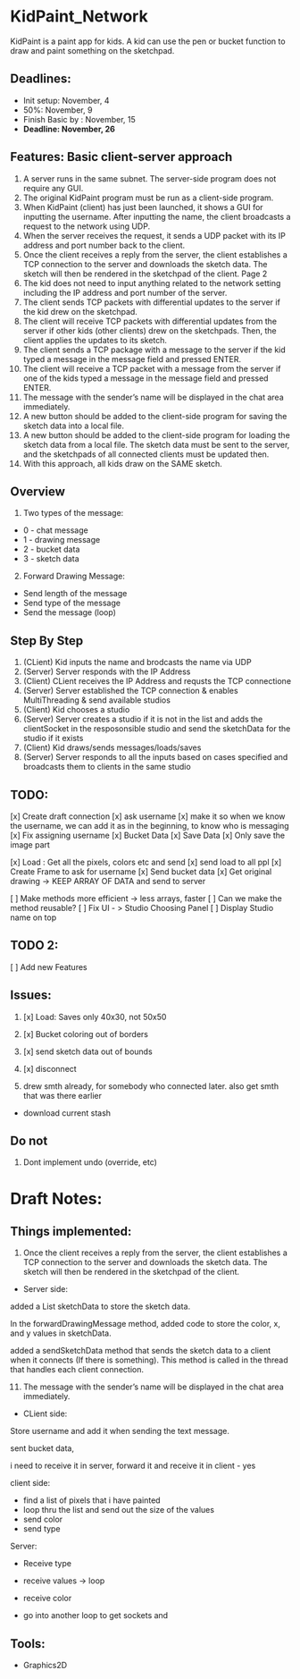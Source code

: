 # KidPaint_Network

KidPaint is a paint app for kids. A kid can use the pen or bucket function to draw and paint something on the sketchpad.

## Deadlines:

- Init setup: November, 4
- 50%: November, 9
- Finish Basic by : November, 15
- **Deadline: November, 26**

## Features: Basic client-server approach

1. A server runs in the same subnet. The server-side program does not require any GUI.
2. The original KidPaint program must be run as a client-side program.
3. When KidPaint (client) has just been launched, it shows a GUI for inputting the username. After inputting the name, the client broadcasts a request to the network using UDP.
4. When the server receives the request, it sends a UDP packet with its IP address and port number back to the client.
5. Once the client receives a reply from the server, the client establishes a TCP connection to the server and downloads the sketch data. The sketch will then be rendered in the sketchpad of the client.
   Page 2
6. The kid does not need to input anything related to the network setting including the IP address and port number of the server.
7. The client sends TCP packets with differential updates to the server if the kid drew on the sketchpad.
8. The client will receive TCP packets with differential updates from the server if other kids (other clients) drew on the sketchpads. Then, the client applies the updates to its sketch.
9. The client sends a TCP package with a message to the server if the kid typed a message in the message field and pressed ENTER.
10. The client will receive a TCP packet with a message from the server if one of the kids typed a message in the message field and pressed ENTER.
11. The message with the sender’s name will be displayed in the chat area immediately.
12. A new button should be added to the client-side program for saving the sketch data into a local file.
13. A new button should be added to the client-side program for loading the sketch data from a local file. The sketch data must be sent to the server, and the sketchpads of all connected clients must be updated then.
14. With this approach, all kids draw on the SAME sketch.

## Overview

1. Two types of the message:

- 0 - chat message
- 1 - drawing message
- 2 - bucket data
- 3 - sketch data

2. Forward Drawing Message:

- Send length of the message
- Send type of the message
- Send the message (loop)

## Step By Step

1. (CLient) Kid inputs the name and brodcasts the name via UDP
2. (Server) Server responds with the IP Address
4. (Client) CLient receives the IP Address and requsts the TCP connectione
5. (Server) Server established the TCP connection & enables MultiThreading & send available studios
6. (Client) Kid chooses a studio
7. (Server) Server creates a studio if it is not in the list and adds the clientSocket in the resposonsible studio and send the sketchData for the studio if it exists
8. (Client) Kid draws/sends messages/loads/saves
9. (Server) Server responds to all the inputs based on cases specified and broadcasts them to clients in the same studio

## TODO:

[x] Create draft connection
[x] ask username
[x] make it so when we know the username, we can add it as in the beginning, to know who is messaging
[x] Fix assigning username
[x] Bucket Data
[x] Save Data
[x] Only save the image part

[x] Load : Get all the pixels, colors etc and send
[x] send load to all ppl
[x] Create Frame to ask for username
[x] Send bucket data
[x] Get original drawing -> KEEP ARRAY OF DATA and send to server

[ ] Make methods more efficient -> less arrays, faster
[ ] Can we make the method reusable?
[ ] Fix UI - > Studio Choosing Panel
[ ] Display Studio name on top

## TODO 2:

[ ] Add new Features

## Issues:

1. [x] Load: Saves only 40x30, not 50x50
2. [x] Bucket coloring out of borders
3. [x] send sketch data out of bounds
4. [x] disconnect

2. drew smth already, for somebody who connected later. also get smth that was there earlier

- download current stash

## Do not

1. Dont implement undo (override, etc)

# Draft Notes:

## Things implemented:

1. Once the client receives a reply from the server, the client establishes a TCP connection to the server and downloads the sketch data. The sketch will then be rendered in the sketchpad of the client.

- Server side:

added a List<Integer> sketchData to store the sketch data.

In the forwardDrawingMessage method, added code to store the color, x, and y values in sketchData.

added a sendSketchData method that sends the sketch data to a client when it connects (If there is something). This method is called in the thread that handles each client connection.

11. The message with the sender’s name will be displayed in the chat area immediately.

- CLient side:

Store username and add it when sending the text message.

sent bucket data,

i need to receive it in server,
forward it and receive it in client - yes

client side:

- find a list of pixels that i have painted
- loop thru the list and send out the size of the values
- send color
- send type

Server:

- Receive type
- receive values -> loop
- receive color

- go into another loop to get sockets and

## Tools:

- Graphics2D

